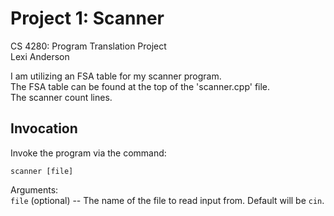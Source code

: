 # Project 1: Scanner

CS 4280: Program Translation Project  
Lexi Anderson  

I am utilizing an FSA table for my scanner program.  
The FSA table can be found at the top of the 'scanner.cpp' file.  
The scanner count lines.

## Invocation
Invoke the program via the command:
```
scanner [file]
```

Arguments:  
`file` (optional) -- The name of the file to read input from. Default will be `cin`.
